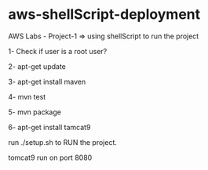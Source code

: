 # aws-shellScript-deployment



AWS Labs - Project-1  => using shellScript to run the project


1- Check if user is a root user?

2- apt-get update

3- apt-get install maven

4- mvn test

5- mvn package

6- apt-get install tamcat9

run ./setup.sh to RUN the project.

tomcat9 run on port 8080
